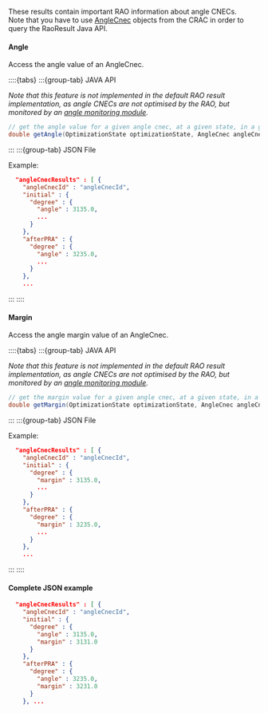 These results contain important RAO information about angle CNECs.  
Note that you have to use [AngleCnec](/input-data/crac/json.md#angle-cnecs) objects from the CRAC in order to query the RaoResult Java API.

#### Angle

Access the angle value of an AngleCnec.

::::{tabs}
:::{group-tab} JAVA API

*Note that this feature is not implemented in the default RAO result implementation, as angle CNECs are not optimised
by the RAO, but monitored by an [angle monitoring module](/castor/angle-monitoring/angle-monitoring.md).*

~~~java
// get the angle value for a given angle cnec, at a given state, in a given angle unit
double getAngle(OptimizationState optimizationState, AngleCnec angleCnec, Unit unit);
~~~

:::
:::{group-tab} JSON File

Example:

~~~json
  "angleCnecResults" : [ {
    "angleCnecId" : "angleCnecId",
    "initial" : {
      "degree" : {
        "angle" : 3135.0,
        ...
      }
    },
    "afterPRA" : {
      "degree" : {
        "angle" : 3235.0,
        ...
      }
    },
    ...
~~~

:::
::::

#### Margin

Access the angle margin value of an AngleCnec.

::::{tabs}
:::{group-tab} JAVA API

*Note that this feature is not implemented in the default RAO result implementation, as angle CNECs are not optimised
by the RAO, but monitored by an [angle monitoring module](/castor/angle-monitoring/angle-monitoring.md).*

~~~java
// get the margin value for a given angle cnec, at a given state, in a given angle unit
double getMargin(OptimizationState optimizationState, AngleCnec angleCnec, Unit unit);
~~~

:::
:::{group-tab} JSON File

Example:

~~~json
  "angleCnecResults" : [ {
    "angleCnecId" : "angleCnecId",
    "initial" : {
      "degree" : {
        "margin" : 3135.0,
        ...
      }
    },
    "afterPRA" : {
      "degree" : {
        "margin" : 3235.0,
        ...
      }
    },
    ...
~~~

:::
::::

#### Complete JSON example

~~~json
  "angleCnecResults" : [ {
    "angleCnecId" : "angleCnecId",
    "initial" : {
      "degree" : {
        "angle" : 3135.0,
        "margin" : 3131.0
      }
    },
    "afterPRA" : {
      "degree" : {
        "angle" : 3235.0,
        "margin" : 3231.0
      }
    }, ...
~~~
